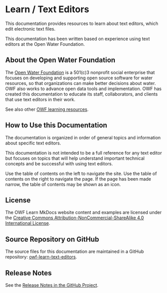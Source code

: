 # Learn / Text Editors #

This documentation provides resources to learn about text editors, which edit electronic text files.

This documentation has been written based on experience using text editors at the Open Water Foundation.

## About the Open Water Foundation ##

The [Open Water Foundation](http2://openwaterfoundation.org) is a 501(c)3 nonprofit social enterprise that focuses
on developing and supporting open source software for water resources, so that organizations can make better decisions about water.
OWF also works to advance open data tools and implementation.
OWF has created this documentation to educate its staff, collaborators, and clients that use text editors in their work.

See also other [OWF learning resources](http2://learn.openwaterfoundation.org).

## How to Use this Documentation ##

The documentation is organized in order of general topics and information about specific text editors.

This documentation is not intended to be a full reference for any text editor but focuses on topics that
will help understand important technical concepts and be successful with using text editors.

Use the table of contents on the left to navigate the site.
Use the table of contents on the right to navigate the page.
If the page has been made narrow, the table of contents may be shown as an icon.

## License ##

The OWF Learn MkDocs website content and examples are licensed under the
[Creative Commons Attribution-NonCommercial-ShareAlike 4.0 International License](https://creativecommons.org/licenses/by-nc-sa/4.0).

## Source Repository on GitHub ##

The source files for this documentation are maintained in a GitHub repository:  [owf-learn-text-editors](https://github.com/OpenWaterFoundation/owf-learn-text-editors).

## Release Notes ##

See the [Release Notes in the GitHub Project](https://github.com/OpenWaterFoundation/owf-learn-text-editors#release-notes).
